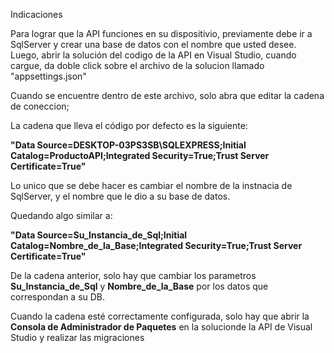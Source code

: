 Indicaciones

Para lograr que la API funciones en su dispositivio, previamente debe ir a SqlServer y crear una base de datos con el nombre que usted desee. Luego, 
abrir la solución del codigo de la API en Visual Studio, cuando cargue, da doble click sobre el archivo de la solucion llamado "appsettings.json"

Cuando se encuentre dentro de este archivo, solo abra que editar la cadena de coneccion;

La cadena que lleva el código por defecto es la siguiente: 

**"Data Source=DESKTOP-03PS3SB\\SQLEXPRESS;Initial Catalog=ProductoAPI;Integrated Security=True;Trust Server Certificate=True"**

Lo unico que se debe hacer es cambiar el nombre de la instnacia de SqlServer, y el nombre que le dio a su base de datos.

Quedando algo similar a:

**"Data Source=Su_Instancia_de_Sql;Initial Catalog=Nombre_de_la_Base;Integrated Security=True;Trust Server Certificate=True"**

De la cadena anterior, solo hay que cambiar los parametros **Su_Instancia_de_Sql** y **Nombre_de_la_Base** por los datos que correspondan a su DB.

Cuando la cadena esté correctamente configurada, solo hay que abrir la **Consola de Administrador de Paquetes** en la solucionde la API de Visual Studio y realizar las migraciones 

